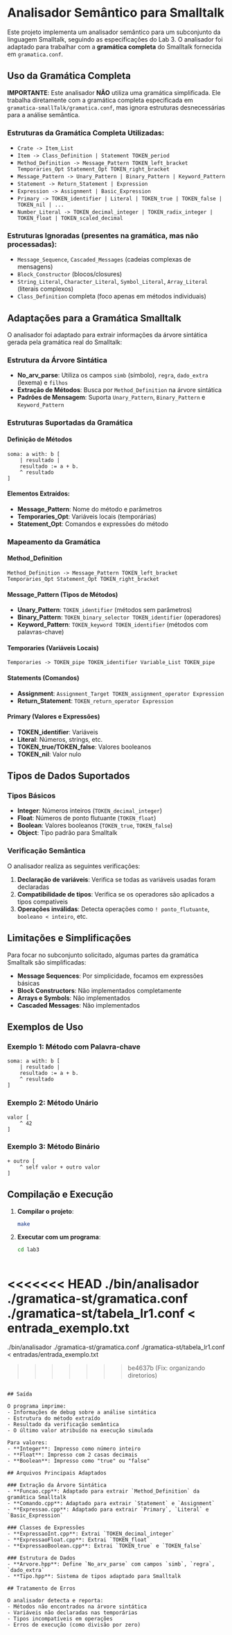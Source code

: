 # Analisador Semântico para Smalltalk

Este projeto implementa um analisador semântico para um subconjunto da linguagem Smalltalk, seguindo as especificações do Lab 3. O analisador foi adaptado para trabalhar com a **gramática completa** do Smalltalk fornecida em `gramatica.conf`.

## Uso da Gramática Completa

**IMPORTANTE**: Este analisador **NÃO** utiliza uma gramática simplificada. Ele trabalha diretamente com a gramática completa especificada em `gramatica-smallTalk/gramatica.conf`, mas ignora estruturas desnecessárias para a análise semântica.

### Estruturas da Gramática Completa Utilizadas:
- `Crate -> Item_List`
- `Item -> Class_Definition | Statement TOKEN_period`
- `Method_Definition -> Message_Pattern TOKEN_left_bracket Temporaries_Opt Statement_Opt TOKEN_right_bracket`
- `Message_Pattern -> Unary_Pattern | Binary_Pattern | Keyword_Pattern`
- `Statement -> Return_Statement | Expression`
- `Expression -> Assignment | Basic_Expression`
- `Primary -> TOKEN_identifier | Literal | TOKEN_true | TOKEN_false | TOKEN_nil | ...`
- `Number_Literal -> TOKEN_decimal_integer | TOKEN_radix_integer | TOKEN_float | TOKEN_scaled_decimal`

### Estruturas Ignoradas (presentes na gramática, mas não processadas):
- `Message_Sequence`, `Cascaded_Messages` (cadeias complexas de mensagens)
- `Block_Constructor` (blocos/closures)
- `String_Literal`, `Character_Literal`, `Symbol_Literal`, `Array_Literal` (literais complexos)
- `Class_Definition` completa (foco apenas em métodos individuais)

## Adaptações para a Gramática Smalltalk

O analisador foi adaptado para extrair informações da árvore sintática gerada pela gramática real do Smalltalk:

### Estrutura da Árvore Sintática
- **No_arv_parse**: Utiliza os campos `simb` (símbolo), `regra`, `dado_extra` (lexema) e `filhos`
- **Extração de Métodos**: Busca por `Method_Definition` na árvore sintática
- **Padrões de Mensagem**: Suporta `Unary_Pattern`, `Binary_Pattern` e `Keyword_Pattern`

### Estruturas Suportadas da Gramática

#### Definição de Métodos
```smalltalk
soma: a with: b [
    | resultado |
    resultado := a + b.
    ^ resultado
]
```

#### Elementos Extraídos:
- **Message_Pattern**: Nome do método e parâmetros
- **Temporaries_Opt**: Variáveis locais (temporárias) 
- **Statement_Opt**: Comandos e expressões do método

### Mapeamento da Gramática

#### Method_Definition
```
Method_Definition -> Message_Pattern TOKEN_left_bracket Temporaries_Opt Statement_Opt TOKEN_right_bracket
```

#### Message_Pattern (Tipos de Métodos)
- **Unary_Pattern**: `TOKEN_identifier` (métodos sem parâmetros)
- **Binary_Pattern**: `TOKEN_binary_selector TOKEN_identifier` (operadores)
- **Keyword_Pattern**: `TOKEN_keyword TOKEN_identifier` (métodos com palavras-chave)

#### Temporaries (Variáveis Locais)
```
Temporaries -> TOKEN_pipe TOKEN_identifier Variable_List TOKEN_pipe
```

#### Statements (Comandos)
- **Assignment**: `Assignment_Target TOKEN_assignment_operator Expression`
- **Return_Statement**: `TOKEN_return_operator Expression`

#### Primary (Valores e Expressões)
- **TOKEN_identifier**: Variáveis
- **Literal**: Números, strings, etc.
- **TOKEN_true/TOKEN_false**: Valores booleanos
- **TOKEN_nil**: Valor nulo

## Tipos de Dados Suportados

### Tipos Básicos
- **Integer**: Números inteiros (`TOKEN_decimal_integer`)
- **Float**: Números de ponto flutuante (`TOKEN_float`)
- **Boolean**: Valores booleanos (`TOKEN_true`, `TOKEN_false`)
- **Object**: Tipo padrão para Smalltalk

### Verificação Semântica

O analisador realiza as seguintes verificações:

1. **Declaração de variáveis**: Verifica se todas as variáveis usadas foram declaradas
2. **Compatibilidade de tipos**: Verifica se os operadores são aplicados a tipos compatíveis
3. **Operações inválidas**: Detecta operações como `! ponto_flutuante`, `booleano < inteiro`, etc.

## Limitações e Simplificações

Para focar no subconjunto solicitado, algumas partes da gramática Smalltalk são simplificadas:

- **Message Sequences**: Por simplicidade, focamos em expressões básicas
- **Block Constructors**: Não implementados completamente
- **Arrays e Symbols**: Não implementados
- **Cascaded Messages**: Não implementados

## Exemplos de Uso

### Exemplo 1: Método com Palavra-chave
```smalltalk
soma: a with: b [
    | resultado |
    resultado := a + b.
    ^ resultado
]
```

### Exemplo 2: Método Unário
```smalltalk
valor [
    ^ 42
]
```

### Exemplo 3: Método Binário
```smalltalk
+ outro [
    ^ self valor + outro valor
]
```

## Compilação e Execução

1. **Compilar o projeto**:
   ```bash
   make
   ```

2. **Executar com um programa**:
   ```bash
   cd lab3
   ```
   ```bash
<<<<<<< HEAD
   ./bin/analisador ./gramatica-st/gramatica.conf ./gramatica-st/tabela_lr1.conf < entrada_exemplo.txt
=======
   ./bin/analisador ./gramatica-st/gramatica.conf ./gramatica-st/tabela_lr1.conf < entradas/entrada_exemplo.txt
>>>>>>> be4637b (Fix: organizando diretorios)
   ```

## Saída

O programa imprime:
- Informações de debug sobre a análise sintática
- Estrutura do método extraído
- Resultado da verificação semântica
- O último valor atribuído na execução simulada

Para valores:
- **Integer**: Impresso como número inteiro
- **Float**: Impresso com 2 casas decimais
- **Boolean**: Impresso como "true" ou "false"

## Arquivos Principais Adaptados

### Extração da Árvore Sintática
- **Funcao.cpp**: Adaptado para extrair `Method_Definition` da gramática Smalltalk
- **Comando.cpp**: Adaptado para extrair `Statement` e `Assignment`
- **Expressao.cpp**: Adaptado para extrair `Primary`, `Literal` e `Basic_Expression`

### Classes de Expressões
- **ExpressaoInt.cpp**: Extrai `TOKEN_decimal_integer`
- **ExpressaoFloat.cpp**: Extrai `TOKEN_float`
- **ExpressaoBoolean.cpp**: Extrai `TOKEN_true` e `TOKEN_false`

### Estrutura de Dados
- **Arvore.hpp**: Define `No_arv_parse` com campos `simb`, `regra`, `dado_extra`
- **Tipo.hpp**: Sistema de tipos adaptado para Smalltalk

## Tratamento de Erros

O analisador detecta e reporta:
- Métodos não encontrados na árvore sintática
- Variáveis não declaradas nas temporárias
- Tipos incompatíveis em operações
- Erros de execução (como divisão por zero)
